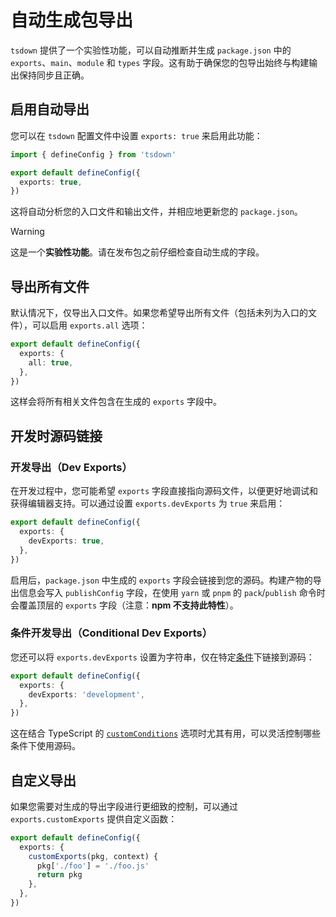 # 自动生成包导出

`tsdown` 提供了一个实验性功能，可以自动推断并生成 `package.json` 中的 `exports`、`main`、`module` 和 `types` 字段。这有助于确保您的包导出始终与构建输出保持同步且正确。

## 启用自动导出

您可以在 `tsdown` 配置文件中设置 `exports: true` 来启用此功能：

```ts [tsdown.config.ts]
import { defineConfig } from 'tsdown'

export default defineConfig({
  exports: true,
})
```

这将自动分析您的入口文件和输出文件，并相应地更新您的 `package.json`。

> [!WARNING]
> 这是一个**实验性功能**。请在发布包之前仔细检查自动生成的字段。

## 导出所有文件

默认情况下，仅导出入口文件。如果您希望导出所有文件（包括未列为入口的文件），可以启用 `exports.all` 选项：

```ts
export default defineConfig({
  exports: {
    all: true,
  },
})
```

这样会将所有相关文件包含在生成的 `exports` 字段中。

## 开发时源码链接

### 开发导出（Dev Exports）

在开发过程中，您可能希望 `exports` 字段直接指向源码文件，以便更好地调试和获得编辑器支持。可以通过设置 `exports.devExports` 为 `true` 来启用：

```ts
export default defineConfig({
  exports: {
    devExports: true,
  },
})
```

启用后，`package.json` 中生成的 `exports` 字段会链接到您的源码。构建产物的导出信息会写入 `publishConfig` 字段，在使用 `yarn` 或 `pnpm` 的 `pack`/`publish` 命令时会覆盖顶层的 `exports` 字段（注意：**npm 不支持此特性**）。

### 条件开发导出（Conditional Dev Exports）

您还可以将 `exports.devExports` 设置为字符串，仅在特定[条件](https://nodejs.org/api/packages.html#conditional-exports)下链接到源码：

```ts
export default defineConfig({
  exports: {
    devExports: 'development',
  },
})
```

这在结合 TypeScript 的 [`customConditions`](https://www.typescriptlang.org/tsconfig/#customConditions) 选项时尤其有用，可以灵活控制哪些条件下使用源码。

## 自定义导出

如果您需要对生成的导出字段进行更细致的控制，可以通过 `exports.customExports` 提供自定义函数：

```ts
export default defineConfig({
  exports: {
    customExports(pkg, context) {
      pkg['./foo'] = './foo.js'
      return pkg
    },
  },
})
```
